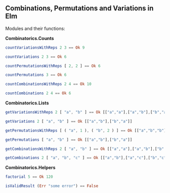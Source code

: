 ## Combinations, Permutations and Variations in Elm

Modules and their functions:

**Combinatorics.Counts**
```elm
countVariationsWithReps 2 3 == Ok 9

countVariations 2 3 == Ok 6

countPermutationsWithReps [ 2, 2 ] == Ok 6

countPermutations 3 == Ok 6

countCombinationsWithReps 2 4 == Ok 10

countCombinations 2 4 == Ok 6
```

**Combinatorics.Lists**
```elm
getVariationsWithReps 2 [ "a", "b" ] == Ok [["a","a"],["a","b"],["b","a"],["b","b"]]

getVariations 2 [ "a", "b" ] == Ok [["a","b"],["b","a"]]

getPermutationsWithReps [ ( "a", 1 ), ( "b", 2 ) ] == Ok [["a","b","b"],["b","a","b"],["b","b","a"]]

getPermutations [ "a", "b" ] == Ok [["a","b"],["b","a"]]

getCombinationsWithReps 2 [ "a", "b" ] == Ok [["a","a"],["a","b"],["b","b"]]

getCombinations 2 [ "a", "b", "c" ] == Ok [["a","b"],["a","c"],["b","c"]]
```

**Combinatorics.Helpers**
```elm
factorial 5 == Ok 120

isValidResult (Err "some error") == False
```